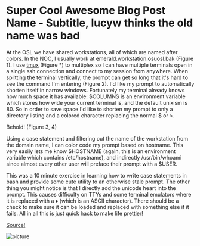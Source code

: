 Super Cool Awesome Blog Post Name - Subtitle, lucyw thinks the old name was bad
===============================================================================

At the OSL we have shared workstations, all of which are named after colors. In the NOC, I usually work at emerald.workstation.osuosl.bak (Figure 1).  I use [tmux](https://wiki.archlinux.org/index.php/Tmux) (Figure *) to multiplex so I can have multiple terminals open in a single ssh connection and  connect to my session from anywhere. When splitting the terminal vertically, the prompt can get so long that it's hard to see the command I'm entering (Figure 2). I'd like my prompt to automatically shorten itself in narrow windows. Fortunately my terminal already knows how much space it has available: $COLUMNS is an environment variable which stores how wide your current terminal is, and the default unixism is 80.  So in order to save space I'd like to shorten my prompt to only a directory listing and a colored character replacing the normal $ or >.

Behold! (Figure 3, 4)

Using a case statement and filtering out the name of the workstation from the domain name, I can color code my prompt based on hostname.  This very easily lets me know $HOSTNAME (again, this is an environment variable which contains /etc/hostname), and indirectly /usr/bin/whoami since almost every other user will preface their prompt with a $USER.

This was a 10 minute exercise in learning how to write case statements in bash and provide some cute utility to an otherwise stale prompt.  The other thing you might notice is that I directly add the unicode heart into the prompt. This causes difficulty on TTYs and some terminal emulators where it is replaced with a ♦ (which is an ASCII character).  There should be a check to make sure it can be loaded and replaced with something else if it fails. All in all this is just quick hack to make life prettier!

[Source!](https://gist.github.com/dspt/113418b78abebab76d97)

![picture](https://staff.osuosl.org/~pono/bashblog3.png)

